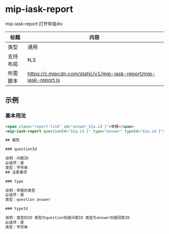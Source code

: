 # mip-iask-report

mip-iask-report 打开举报div

标题|内容
----|----
类型|通用
支持布局|N,S|
所需脚本|https://c.mipcdn.com/static/v1/mip-iask-report/mip-iask-report.js

## 示例

### 基本用法
```html
<span class="report-link" id="answer_${a.id }">举报</span>
<mip-iask-report questionId="${q.id }" type="answer" typeId="${a.id }"></mip-iask-report>

## 属性

### questionId

说明：问题ID
必选项：是
类型：字符串
## 注意事项

### type

说明：举报的类型
必选项：是
类型：question answer 

### typeId

说明：类型的ID 类型为question则是问题ID 类型为answer则是回答ID
必选项：是
类型：字符串
